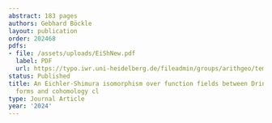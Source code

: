 ```yaml
---
abstract: 183 pages
authors: Gebhard Böckle
layout: publication
order: 202468
pdfs:
- file: /assets/uploads/EiShNew.pdf
  label: PDF
  url: https://typo.iwr.uni-heidelberg.de/fileadmin/groups/arithgeo/templates/data/Gebhard_Boeckle/EiShNew.pdf
status: Published
title: An Eichler-Shimura isomorphism over function fields between Drinfeld modular
  forms and cohomology cl
type: Journal Article
year: '2024'
---
```

